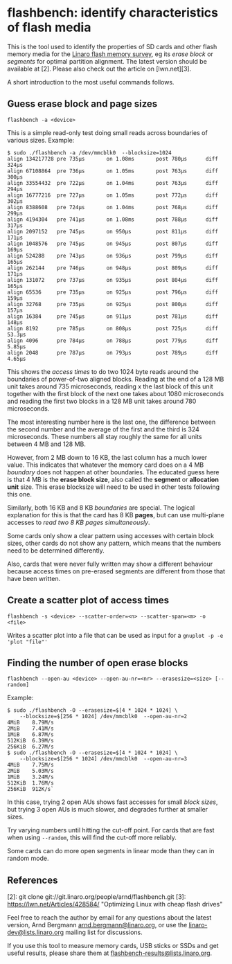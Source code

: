# flashbench: identify characteristics of flash media

This is the tool used to identify the properties of
SD cards and other flash memory media for the
[Linaro flash memory survey][1], eg its *erase block* or
*segments* for optimal partition alignment. The latest
version should be available at [2]. Please also check out
the article on [lwn.net][3].

A short introduction to the most useful commands follows.

## Guess erase block and page sizes

`flashbench -a <device>`

This is a simple read-only test doing small reads
across boundaries of various sizes. Example:
```
$ sudo ./flashbench -a /dev/mmcblk0  --blocksize=1024
align 134217728 pre 735µs       on 1.08ms       post 780µs      diff 324µs
align 67108864  pre 736µs       on 1.05ms       post 763µs      diff 300µs
align 33554432  pre 722µs       on 1.04ms       post 763µs      diff 294µs
align 16777216  pre 727µs       on 1.05ms       post 772µs      diff 302µs
align 8388608   pre 724µs       on 1.04ms       post 768µs      diff 299µs
align 4194304   pre 741µs       on 1.08ms       post 788µs      diff 317µs
align 2097152   pre 745µs       on 950µs        post 811µs      diff 171µs
align 1048576   pre 745µs       on 945µs        post 807µs      diff 169µs
align 524288    pre 743µs       on 936µs        post 799µs      diff 165µs
align 262144    pre 746µs       on 948µs        post 809µs      diff 171µs
align 131072    pre 737µs       on 935µs        post 804µs      diff 165µs
align 65536     pre 735µs       on 925µs        post 796µs      diff 159µs
align 32768     pre 735µs       on 925µs        post 800µs      diff 157µs
align 16384     pre 745µs       on 911µs        post 781µs      diff 148µs
align 8192      pre 785µs       on 808µs        post 725µs      diff 53.3µs
align 4096      pre 784µs       on 788µs        post 779µs      diff 5.85µs
align 2048      pre 787µs       on 793µs        post 789µs      diff 4.65µs
```

This shows the *access times* to do two 1024 byte reads around
the boundaries of power-of-two aligned blocks. Reading at
the end of a 128 MB unit takes around 735 microseconds, reading	x
the last block of this unit together with the first block of
the next one takes about 1080 microseconds and reading the first
two blocks in a 128 MB unit takes around 780 microseconds.

The most interesting number here is the last one, the difference
between the second number and the average of the first and the third
is 324 microseconds. These numbers all stay roughly the same for
all units between 4 MB and 128 MB.

However, from 2 MB down to 16 KB, the last column has a much lower
value. This indicates that whatever the memory card does on a 4 MB
*boundary* does not happen at other boundaries. The educated guess
here is that 4 MB is the **erase block size**, also called the **segment**
or **allocation unit** size. This erase blocksize will need to be
used in other tests following this one.

Similarly, both 16 KB and 8 KB *boundaries* are special. The logical
explanation for this is that the card has 8 KB **pages**, but can use
multi-plane accesses to *read two 8 KB pages simultaneously*.

Some cards only show a clear pattern using accesses with certain
block sizes, other cards do not show any pattern, which means
that the numbers need to be determined differently.

Also, cards that were never fully written may show a different
behaviour because access times on pre-erased segments are different
from those that have been written.

## Create a scatter plot of access times

`flashbench -s <device> --scatter-order=<n> --scatter-span=<m> -o <file>`

Writes a scatter plot into a file that can be used as input
for a `gnuplot -p -e 'plot "file"'`

## Finding the number of open erase blocks

`flashbench --open-au <device> --open-au-nr=<nr> --erasesize=<size> [--random]`

Example:
```
$ sudo ./flashbench -O --erasesize=$[4 * 1024 * 1024] \
	--blocksize=$[256 * 1024] /dev/mmcblk0  --open-au-nr=2
4MiB    8.79M/s
2MiB    7.41M/s
1MiB    6.87M/s
512KiB  6.39M/s
256KiB  6.27M/s
$ sudo ./flashbench -O --erasesize=$[4 * 1024 * 1024] \
	--blocksize=$[256 * 1024] /dev/mmcblk0  --open-au-nr=3
4MiB    7.75M/s
2MiB    5.03M/s
1MiB    3.24M/s
512KiB  1.76M/s
256KiB  912K/s`
```
In this case, trying 2 open AUs shows fast accesses for small
*block sizes*, but trying 3 open AUs is much slower, and degrades
further at smaller sizes.

Try varying numbers until hitting the cut-off point.
For cards that are fast when using `--random`, this will find
the cut-off more reliably.

Some cards can do more open segments in linear mode than they
can in random mode.

## References

[1]: https://wiki.linaro.org/WorkingGroups/KernelConsolidation/Projects/FlashCardSurvey
[2]: git clone git://git.linaro.org/people/arnd/flashbench.git
[3]: https://lwn.net/Articles/428584/ "Optimizing Linux with cheap flash drives"

Feel free to reach the author by email for any questions
about the latest version, Arnd Bergmann <arnd.bergmann@linaro.org>,
or use the linaro-dev@lists.linaro.org mailing list for discussions.

If you use this tool to measure memory cards, USB sticks
or SSDs and get useful results, please share them
at flashbench-results@lists.linaro.org.
